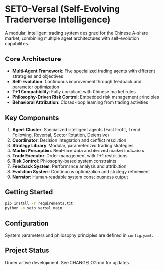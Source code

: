 # SETO-Versal (Self-Evolving Traderverse Intelligence)

A modular, intelligent trading system designed for the Chinese A-share market, combining multiple agent architectures with self-evolution capabilities.

## Core Architecture

- **Multi-Agent Framework**: Five specialized trading agents with different strategies and objectives
- **Self-Evolution**: Continuous improvement through feedback and parameter optimization
- **T+1 Compatibility**: Fully compliant with Chinese market rules
- **Philosophy-Driven Risk Control**: Embedded risk management principles
- **Behavioral Attribution**: Closed-loop learning from trading activities

## Key Components

1. **Agent Cluster**: Specialized intelligent agents (Fast Profit, Trend Following, Reversal, Sector Rotation, Defensive)
2. **Coordinator**: Decision integration and conflict resolution
3. **Strategy Library**: Modular, parameterized trading strategies
4. **Market Perception**: Real-time data and derived market indicators
5. **Trade Executor**: Order management with T+1 restrictions
6. **Risk Control**: Philosophy-based system constraints
7. **Feedback System**: Performance analysis and attribution
8. **Evolution System**: Continuous optimization and strategy refinement
9. **Narrator**: Human-readable system consciousness output

## Getting Started

```bash
pip install -r requirements.txt
python -m seto_versal.main
```

## Configuration

System parameters and philosophy principles are defined in `config.yaml`.

## Project Status

Under active development. See CHANGELOG.md for updates. 